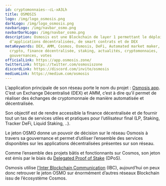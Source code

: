 ```yaml
---
id: cryptomonnaies--cL-xA3Lh
title: OSMOSIS
logo: /img/logo_osmosis.png
darkLogo: /img/logo_osmosis.png
navbarLogo: /img/navbar_osmo.png
navbarDarkLogo: /img/navbar_osmo.png
description: Osmosis est une Blockchain de layer 1 permettant le déploiement
  d’applications décentralisées, de smart contrats et de DEX
metaKeywords: DEX, AMM, Cosmos, Osmosis, DeFi, Automated market maker, bitcoin,
  crypto, finance décentralisée, staking, actualités, cryptomonnaies,
  gouvernances, votes
officialLink: https://app.osmosis.zone/
twitterLink: https://twitter.com/osmosiszone
discordLink: https://discord.com/invite/osmosis
mediumLink: https://medium.com/osmosis
---
```

L’application principale de son réseau porte le nom du projet : [Osmosis app](https://app.osmosis.zone/). C’est un Exchange Décentralisé (DEX) et AMM, c’est à dire qu’il permet de réaliser des échanges de cryptomonnaie de manière automatisée et décentralisée.

Son objectif est de rendre accessible la finance décentralisée et de fournir tout un tas de services utiles et pratiques pour l’utilisateur final (LP, Staking, Tracker DeFi, Liquid Staking, ..).

Le jeton OSMO donne un pouvoir de décision sur le réseau Osmosis à travers sa gouvernance et permet d’utiliser l’ensemble des services disponibles sur les applications décentralisées présentes sur son réseau. 

Comme l’ensemble des projets bâtis et fonctionnants sur Cosmos, son jeton est émis par le biais du [Delegated Proof of Stake](https://journalducoin.com/lexique/delegated-proof-of-stake-dpos/) (DPoS).

Osmosis utilise [l'Inter Blockchain Communication](https://ibcprotocol.org/) (IBC), aujourd’hui on peux donc retrouver le jeton OSMO sur énormément d’autres réseaux Blockchain issu de l’écosystème Cosmos.